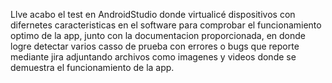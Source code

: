 Llve acabo el test en AndroidStudio donde virtualicé dispositivos con difernetes caracteristicas en el software para comprobar el funcionamiento optimo de la app, junto con la documentacion proporcionada, en donde logre detectar varios casso de prueba con errores o bugs que reporte mediante jira adjuntando archivos como imagenes y videos donde se demuestra el funcionamiento de la app. 
